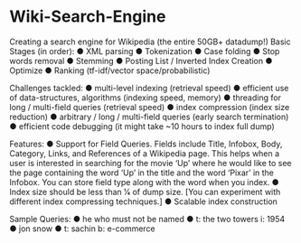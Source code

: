 # Wiki-Search-Engine
Creating a search engine for Wikipedia (the entire 50GB+ datadump!)
Basic Stages (in order):
● XML parsing
● Tokenization
● Case folding
● Stop words removal
● Stemming
● Posting List / Inverted Index Creation
● Optimize
● Ranking (tf-idf/vector space/probabilistic)

Challenges tackled:
● multi-level indexing (retrieval speed)
● efficient use of data-structures, algorithms (indexing speed, memory)
● threading for long / multi-field queries (retrieval speed)
● index compression (index size reduction)
● arbitrary / long / multi-field queries (early search termination)
● efficient code debugging (it might take ~10 hours to index full dump)


Features:
● Support for Field Queries. Fields include Title, Infobox, Body, Category, Links, and
References of a Wikipedia page. This helps when a user is interested in searching for
the movie ‘Up’ where he would like to see the page containing the word ‘Up’ in the title
and the word ‘Pixar’ in the Infobox. You can store field type along with the word when
you index.
● Index size should be less than 1⁄4 of dump size. [You can experiment with different index
compressing techniques.]
● Scalable index construction

Sample Queries:
● he who must not be named
● t: the two towers i: 1954
● jon snow
● t: sachin b: e-commerce
